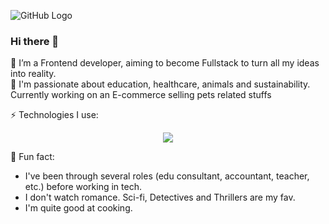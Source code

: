 ![GitHub Logo](https://i.postimg.cc/rmsTC0V1/Yellow-Home-Yoga-Facebook-Cover-2.png)

### Hi there 👋
🌱 I’m a Frontend developer, aiming to become Fullstack to turn all my ideas into reality.<br>
🔭 I'm passionate about education, healthcare, animals and sustainability. Currently working on an E-commerce selling pets related stuffs

⚡ Technologies I use:
<p align="center">
  <a href="https://skillicons.dev">
    <img src="https://skillicons.dev/icons?i=react,nextjs,vue,html,css,ts,git,postman,supabase,figma,chakraui" />
  </a>
</p>


:high_brightness: Fun fact: 
- I've been through several roles (edu consultant, accountant, teacher, etc.) before working in tech.
- I don't watch romance. Sci-fi, Detectives and Thrillers are my fav.
- I'm quite good at cooking.

<!--
**liti-dev/liti-dev** is a ✨ _special_ ✨ repository because its `README.md` (this file) appears on your GitHub profile.

Here are some ideas to get you started:

- 🔭 I’m currently working on ...
- 🌱 I’m currently learning ...
- 👯 I’m looking to collaborate on ...
- 🤔 I’m looking for help with ...
- 💬 Ask me about ...
- 📫 How to reach me: ...
- 😄 Pronouns: ...
- ⚡ Fun fact: ...
-->
